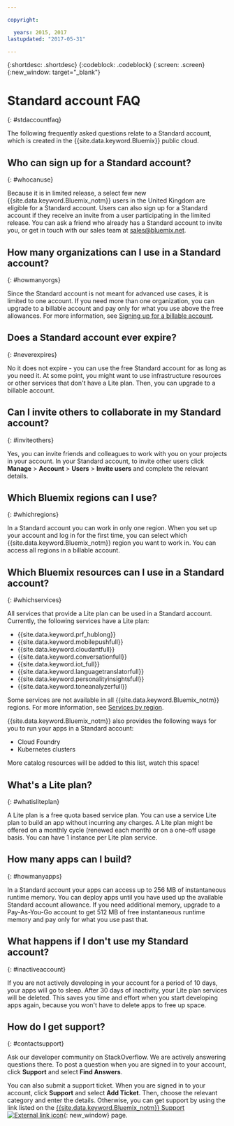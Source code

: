 ```yaml
---

copyright:

  years: 2015, 2017
lastupdated: "2017-05-31"

---
```


{:shortdesc: .shortdesc}
{:codeblock: .codeblock}
{:screen: .screen}
{:new_window: target="_blank"}

# Standard account FAQ 
{: #stdaccountfaq}

The following frequently asked questions relate to a Standard account, which is created in the {{site.data.keyword.Bluemix}} public cloud.

## Who can sign up for a Standard account?
{: #whocanuse}

Because it is in limited release, a select few new {{site.data.keyword.Bluemix_notm}} users in the United Kingdom are eligible for a Standard account. Users can also sign up for a Standard account if they receive an invite from a user participating in the limited release. You can ask a friend who already has a Standard account to invite you, or get in touch with our sales team at sales@bluemix.net.

## How many organizations can I use in a Standard account?
{: #howmanyorgs}

Since the Standard account is not meant for advanced use cases, it is limited to one account. If you need more than one organization, you can upgrade to a billable account and pay only for what you use above the free allowances. For more information, see [Signing up for a billable account](/docs/pricing/billable.html#billable).

## Does a Standard account ever expire?
{: #neverexpires}
   
No it does not expire - you can use the free Standard account for as long as you need it. At some point, you might want to use infrastructure resources or other services that don't have a Lite plan. Then, you can upgrade to a billable account. 

## Can I invite others to collaborate in my Standard account?
{: #inviteothers}

Yes, you can invite friends and colleagues to work with you on your projects in your account. In your Standard account, to invite other users click **Manage** &gt; **Account** &gt; **Users** &gt; **Invite users** and complete the relevant details.  

## Which Bluemix regions can I use?
{: #whichregions}

In a Standard account you can work in only one region. When you set up your account and log in for the first time, you can select which {{site.data.keyword.Bluemix_notm}} region you want to work in. You can access all regions in a billable account.

## Which Bluemix resources can I use in a Standard account?
{: #whichservices}

All services that provide a Lite plan can be used in a Standard account. Currently, the following services have a Lite plan:

<ul>
<li>{{site.data.keyword.prf_hublong}}</li>
<li>{{site.data.keyword.mobilepushfull}}</li>
<li>{{site.data.keyword.cloudantfull}}</li>
<li>{{site.data.keyword.conversationfull}}</li>
<li>{{site.data.keyword.iot_full}}</li>
<li>{{site.data.keyword.languagetranslatorfull}}</li>
<li>{{site.data.keyword.personalityinsightsfull}}</li>
<li>{{site.data.keyword.toneanalyzerfull}}</li>
</ul>

Some services are not available in all {{site.data.keyword.Bluemix_notm}} regions. For more information, see [Services by region](/docs/services/services_region.html#services_region).

{{site.data.keyword.Bluemix_notm}} also provides the following ways for you to run your apps in a Standard account:
<ul>
<li>Cloud Foundry</li>
<li>Kubernetes clusters</li>
</ul>

More catalog resources will be added to this list, watch this space! 

## What's a Lite plan?
{: #whatisliteplan}

A Lite plan is a free quota based service plan. You can use a service Lite plan to build an app without incurring any charges. A Lite plan might be offered on a monthly cycle (renewed each month) or on a one-off usage basis. You can have 1 instance per Lite plan service.  

## How many apps can I build?
{: #howmanyapps}

In a Standard account your apps can access up to 256 MB of instantaneous runtime memory. You can deploy apps until you have used up the available Standard account allowance. If you need additional memory, upgrade to a Pay-As-You-Go account to get 512 MB of free instantaneous runtime memory and pay only for what you use past that.

## What happens if I don't use my Standard account?
{: #inactiveaccount}

If you are not actively developing in your account for a period of 10 days, your apps will go to sleep. After 30 days of inactivity, your Lite plan services will be deleted. This saves you time and effort when you start developing apps again, because you won't have to delete apps to free up space.

## How do I get support?
{: #contactsupport}

Ask our developer community on StackOverflow. We are actively answering questions there. To post a question when you are signed in to your account, click **Support** and select **Find Answers**.  

You can also submit a support ticket. When you are signed in to your account, click **Support** and select **Add Ticket**. Then, choose the relevant category and enter the details. Otherwise, you can get support by using the link listed on the [{{site.data.keyword.Bluemix_notm}} Support ![External link icon](../icons/launch-glyph.svg)](http://ibm.biz/bluemixsupport){: new_window} page. 
